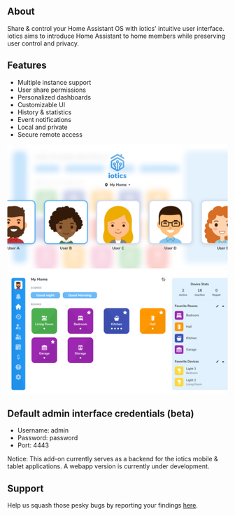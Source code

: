 ## About

Share & control your Home Assistant OS with iotics' intuitive user interface. iotics aims to introduce Home Assistant to home members while preserving user control and privacy.

## Features

- Multiple instance support
- User share permissions
- Personalized dashboards
- Customizable UI
- History & statistics
- Event notifications
- Local and private
- Secure remote access

![iotics dashboard](https://github.com/iotics-live/iotics-Controller/blob/master/iotics/Images/screenshot-003.png?raw=true)
![iotics user selection](https://github.com/iotics-live/iotics-Controller/blob/master/iotics/Images/screenshot-001.png?raw=true)

## Default admin interface credentials (beta)
- Username: admin
- Password: password
- Port: 4443

Notice: This add-on currently serves as a backend for the iotics mobile & tablet applications. A webapp version is currently under development.

## Support

Help us squash those pesky bugs by reporting your findings [here](https://github.com/iotics-live/iotics-Controller/issues). 

